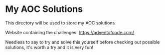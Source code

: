 # My AOC Solutions


This directory will be used to store my AOC solutions


Website containing the challenges: https://adventofcode.com/


Needless to say to try and solve this yourself before checking out possible solutions, it's worth a try and it is very fun!
